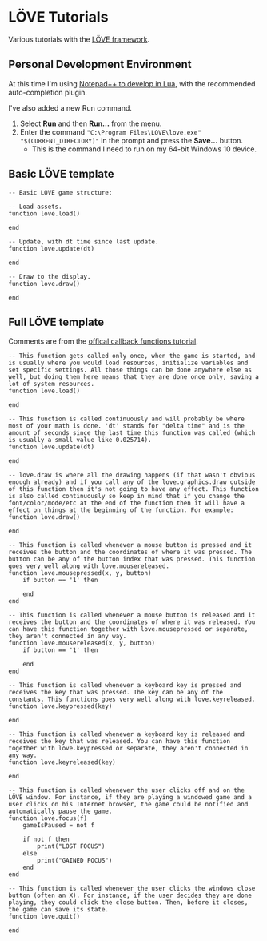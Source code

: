 # LÖVE Tutorials

Various tutorials with the [LÖVE framework](https://love2d.org/).

## Personal Development Environment

At this time I'm using [Notepad++ to develop in Lua](https://love2d.org/wiki/Notepad%2B%2B), with the recommended auto-completion plugin.

I've also added a new Run command.

1. Select **Run** and then **Run...** from the menu.
2. Enter the command `"C:\Program Files\LOVE\love.exe" "$(CURRENT_DIRECTORY)"` in the prompt and press the **Save...** button.
	- This is the command I need to run on my 64-bit Windows 10 device.

## Basic LÖVE template

	-- Basic LOVE game structure:

	-- Load assets.
	function love.load()

	end

	-- Update, with dt time since last update.
	function love.update(dt)

	end

	-- Draw to the display.
	function love.draw()

	end

## Full LÖVE template

Comments are from the [offical callback functions tutorial](https://love2d.org/wiki/Tutorial:Callback_Functions).

	-- This function gets called only once, when the game is started, and is usually where you would load resources, initialize variables and set specific settings. All those things can be done anywhere else as well, but doing them here means that they are done once only, saving a lot of system resources.
	function love.load()

	end

	-- This function is called continuously and will probably be where most of your math is done. 'dt' stands for "delta time" and is the amount of seconds since the last time this function was called (which is usually a small value like 0.025714).
	function love.update(dt)

	end

	-- love.draw is where all the drawing happens (if that wasn't obvious enough already) and if you call any of the love.graphics.draw outside of this function then it's not going to have any effect. This function is also called continuously so keep in mind that if you change the font/color/mode/etc at the end of the function then it will have a effect on things at the beginning of the function. For example:
	function love.draw()

	end

	-- This function is called whenever a mouse button is pressed and it receives the button and the coordinates of where it was pressed. The button can be any of the button index that was pressed. This function goes very well along with love.mousereleased.
	function love.mousepressed(x, y, button)
		if button == '1' then
			
		end
	end

	-- This function is called whenever a mouse button is released and it receives the button and the coordinates of where it was released. You can have this function together with love.mousepressed or separate, they aren't connected in any way.
	function love.mousereleased(x, y, button)
		if button == '1' then
			
		end
	end

	-- This function is called whenever a keyboard key is pressed and receives the key that was pressed. The key can be any of the constants. This functions goes very well along with love.keyreleased.
	function love.keypressed(key)

	end

	-- This function is called whenever a keyboard key is released and receives the key that was released. You can have this function together with love.keypressed or separate, they aren't connected in any way.
	function love.keyreleased(key)

	end

	-- This function is called whenever the user clicks off and on the LÖVE window. For instance, if they are playing a windowed game and a user clicks on his Internet browser, the game could be notified and automatically pause the game.
	function love.focus(f)
		gameIsPaused = not f
		
		if not f then
			print("LOST FOCUS")
		else
			print("GAINED FOCUS")
		end
	end

	-- This function is called whenever the user clicks the windows close button (often an X). For instance, if the user decides they are done playing, they could click the close button. Then, before it closes, the game can save its state.
	function love.quit()

	end
